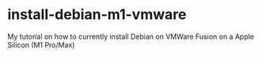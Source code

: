 # install-debian-m1-vmware
My tutorial on how to currently install Debian on VMWare Fusion on a Apple Silicon (M1 Pro/Max)
